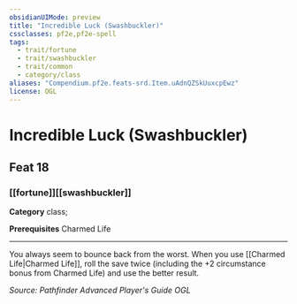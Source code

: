 ```yaml
---
obsidianUIMode: preview
title: "Incredible Luck (Swashbuckler)"
cssclasses: pf2e,pf2e-spell
tags:
  - trait/fortune
  - trait/swashbuckler
  - trait/common
  - category/class
aliases: "Compendium.pf2e.feats-srd.Item.uAdnQZSkUuxcpEwz"
license: OGL
---
```

# Incredible Luck (Swashbuckler)
## Feat 18
### [[fortune]][[swashbuckler]]

**Category** class; 



**Prerequisites** Charmed Life
* * *
You always seem to bounce back from the worst. When you use [[Charmed Life|Charmed Life]], roll the save twice (including the +2 circumstance bonus from Charmed Life) and use the better result.

*Source: Pathfinder Advanced Player's Guide*
*OGL*